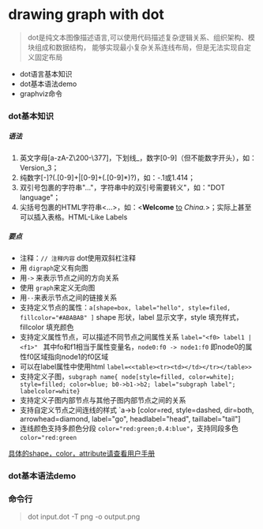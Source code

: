 # drawing graph with dot

> dot是纯文本图像描述语言,可以使用代码描述复杂逻辑关系、组织架构、模块组成和数据结构，
> 能够实现最小复杂关系连线布局，但是无法实现自定义固定布局


* dot语言基本知识
* dot基本语法demo
* graphviz命令



### dot基本知识
##### 语法
1. 英文字母[a-zA-Z\200-\377]，下划线_，数字[0-9]（但不能数字开头），如：Version_3；
2. 纯数字[-]?(.[0-9]+|[0-9]+(.[0-9]*)?)，如：-.1或1.414；
3. 双引号包裹的字符串"..."，字符串中的双引号需要转义\"，如："DOT language"；
4. 尖括号包裹的HTML字符串<...>，如：<<b>Welcome</b> <u>to</u> <i>China.</i>>；实际上甚至可以插入表格。HTML-Like Labels

##### 要点
* 注释：`// 注释内容` dot使用双斜杠注释
* 用 `digraph`定义有向图
* 用`->` 来表示节点之间的方向关系
* 使用 `graph`来定义无向图
* 用`--`来表示节点之间的链接关系
* 支持定义节点的属性：`a[shape=box, label="hello", style=filed, fillcolor="#ABABAB" ]` shape 形状，label 显示文字，style 填充样式，fillcolor 填充颜色
* 支持定义属性节点，可以描述不同节点之间属性关系 `label="<f0> label1 | <f1>" ` 其中fo和f1相当于属性变量名，`node0:f0 -> node1:f0` 即node0的属性f0区域指向node1的f0区域
* 可以在label属性中使用html `label=<<table><tr><td></td></tr></table>>`
* 支持定义子图，`subgraph name{ node[style=filled, color=white]; style=filled; color=blue; b0->b1->b2; label="subgraph label"; labelcolor=white}`
* 支持定义子图内部节点与其他子图内部节点之间的关系
* 支持自定义节点之间连线的样式 `a->b [color=red, style=dashed, dir=both, arrowhead=diamond, label="go", headlabel="head", taillabel="tail"]
* 连线颜色支持多颜色分段 `color="red:green;0.4:blue"`，支持同段多色 `color="red:green`

[具体的shape，color，attribute请查看用户手册](./dotguide.pdf)

### dot基本语法demo




### 命令行

>  dot input.dot -T png -o output.png